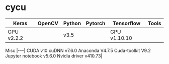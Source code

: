 # cycu

|  Keras | OpenCV   | Python  |Pytorch|Tensorflow|Tools|
|---|---|---|---|---|---|
|GPU  v2.2.2|| v3.5  ||GPU v1.10.10 ||

Misc
|---|
CUDA v10
cuDNN v7.6.0
Anaconda V4.7.5
Cuda-toolkit V9.2
Jupyter notebook v5.6.0
Nvidia driver v410.73|
